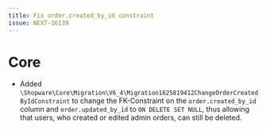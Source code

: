 ```yaml
---
title: Fix order.created_by_id constraint
issue: NEXT-16139
---
```

# Core
* Added `\Shopware\Core\Migration\V6_4\Migration1625819412ChangeOrderCreatedByIdConstraint` to change the FK-Constraint on the `order.created_by_id` column and `order.updated_by_id` to `ON DELETE SET NULL`, thus allowing that users, who created or edited admin orders, can still be deleted.
